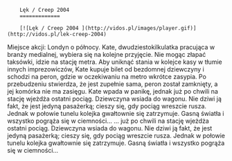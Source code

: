 
        Lęk / Creep 2004 
        =============
        
        [![Lęk / Creep 2004 ](http://vidos.pl/images/player.gif)](http://vidos.pl/lek-creep-2004)
        
        
 Miejsce akcji: Londyn o północy. Kate, dwudziestokilkulatka pracująca w branży medialnej, wybiera się na kolejne przyjęcie. Nie mogąc złapać taksówki, idzie na stację metra. Aby uniknąć stania w kolejce kasy w tłumie innych imprezowiczów, Kate kupuje bilet od bezdomnej dziewczyny i schodzi na peron, gdzie w oczekiwaniu na metro wkrótce zasypia. Po przebudzeniu stwierdza, że jest zupełnie sama, peron został zamknięty, a jej komórka nie ma zasięgu. Kate wpada w panikę, jednak już po chwili na stację wjeżdża ostatni pociąg. Dziewczyna wsiada do wagonu. Nie dziwi ją fakt, że jest jedyną pasażerką; cieszy się, gdy pociąg wreszcie rusza. Jednak w połowie tunelu kolejka gwałtownie się zatrzymuje. Gasną światła i wszystko pogrąża się w ciemności...  ... już po chwili na stację wjeżdża ostatni pociąg. Dziewczyna wsiada do wagonu. Nie dziwi ją fakt, że jest jedyną pasażerką; cieszy się, gdy pociąg wreszcie rusza. Jednak w połowie tunelu kolejka gwałtownie się zatrzymuje. Gasną światła i wszystko pogrąża się w ciemności...
    